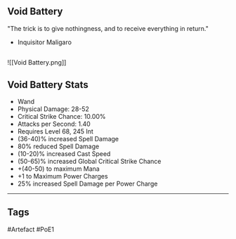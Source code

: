 ## Void Battery
"The trick is to give nothingness,
and to receive everything in return."
- Inquisitor Maligaro
##
![[Void Battery.png]]
## Void Battery Stats
- Wand
- Physical Damage: 28-52
- Critical Strike Chance: 10.00%
- Attacks per Second: 1.40
- Requires Level 68, 245 Int
- (36-40)% increased Spell Damage
- 80% reduced Spell Damage
- (10-20)% increased Cast Speed
- (50-65)% increased Global Critical Strike Chance
- +(40-50) to maximum Mana
- +1 to Maximum Power Charges
- 25% increased Spell Damage per Power Charge


---
## Tags
#Artefact
#PoE1
